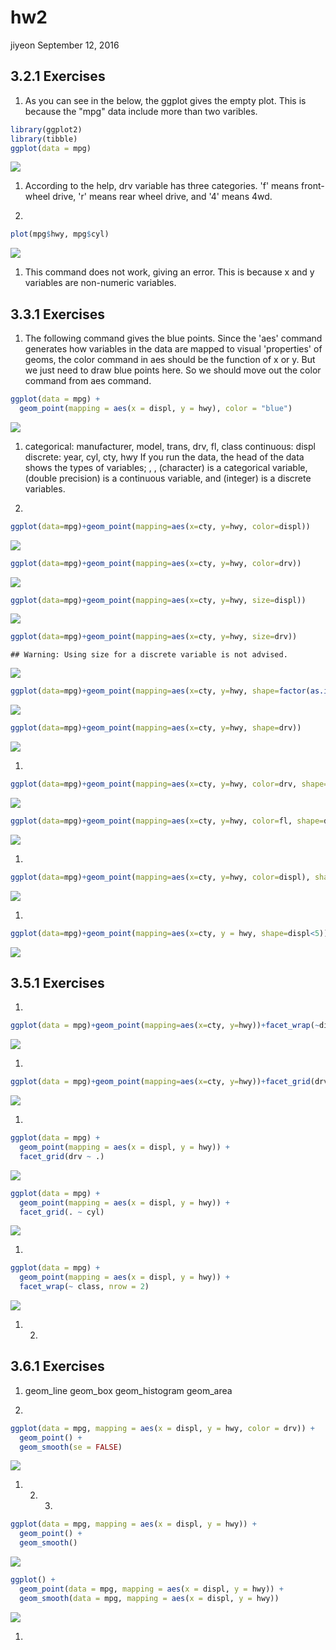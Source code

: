 hw2
================
jiyeon
September 12, 2016

3.2.1 Exercises
---------------

1.  As you can see in the below, the ggplot gives the empty plot. This is because the "mpg" data include more than two varibles.

``` r
library(ggplot2)
library(tibble)
ggplot(data = mpg)
```

![](hw2_files/figure-markdown_github/cars-1.png)

1.  According to the help, drv variable has three categories. 'f' means front-wheel drive, 'r' means rear wheel drive, and '4' means 4wd.

2.  

``` r
plot(mpg$hwy, mpg$cyl)
```

![](hw2_files/figure-markdown_github/unnamed-chunk-1-1.png)

1.  This command does not work, giving an error. This is because x and y variables are non-numeric variables.

3.3.1 Exercises
---------------

1.  The following command gives the blue points. Since the 'aes' command generates how variables in the data are mapped to visual 'properties' of geoms, the color command in aes should be the function of x or y. But we just need to draw blue points here. So we should move out the color command from aes command.

``` r
ggplot(data = mpg) + 
  geom_point(mapping = aes(x = displ, y = hwy), color = "blue")
```

![](hw2_files/figure-markdown_github/unnamed-chunk-2-1.png)

1.  categorical: manufacturer, model, trans, drv, fl, class continuous: displ discrete: year, cyl, cty, hwy If you run the data, the head of the data shows the types of variables; <chr>, <dbl>, <int> <chr> (character) is a categorical variable, <dbl> (double precision) is a continuous variable, and <int> (integer) is a discrete variables.

2.  

``` r
ggplot(data=mpg)+geom_point(mapping=aes(x=cty, y=hwy, color=displ))
```

![](hw2_files/figure-markdown_github/unnamed-chunk-3-1.png)

``` r
ggplot(data=mpg)+geom_point(mapping=aes(x=cty, y=hwy, color=drv))
```

![](hw2_files/figure-markdown_github/unnamed-chunk-3-2.png)

``` r
ggplot(data=mpg)+geom_point(mapping=aes(x=cty, y=hwy, size=displ))
```

![](hw2_files/figure-markdown_github/unnamed-chunk-4-1.png)

``` r
ggplot(data=mpg)+geom_point(mapping=aes(x=cty, y=hwy, size=drv))
```

    ## Warning: Using size for a discrete variable is not advised.

![](hw2_files/figure-markdown_github/unnamed-chunk-4-2.png)

``` r
ggplot(data=mpg)+geom_point(mapping=aes(x=cty, y=hwy, shape=factor(as.integer(displ))))+scale_shape_manual(values=c(1:7))
```

![](hw2_files/figure-markdown_github/unnamed-chunk-5-1.png)

``` r
ggplot(data=mpg)+geom_point(mapping=aes(x=cty, y=hwy, shape=drv))
```

![](hw2_files/figure-markdown_github/unnamed-chunk-5-2.png)

1.  

``` r
ggplot(data=mpg)+geom_point(mapping=aes(x=cty, y=hwy, color=drv, shape=drv))
```

![](hw2_files/figure-markdown_github/unnamed-chunk-6-1.png)

``` r
ggplot(data=mpg)+geom_point(mapping=aes(x=cty, y=hwy, color=fl, shape=drv))
```

![](hw2_files/figure-markdown_github/unnamed-chunk-6-2.png)

1.  

``` r
ggplot(data=mpg)+geom_point(mapping=aes(x=cty, y=hwy, color=displ), shape=21, stroke=2)
```

![](hw2_files/figure-markdown_github/unnamed-chunk-7-1.png)

1.  

``` r
ggplot(data=mpg)+geom_point(mapping=aes(x=cty, y = hwy, shape=displ<5))
```

![](hw2_files/figure-markdown_github/unnamed-chunk-8-1.png)

3.5.1 Exercises
---------------

1.  

``` r
ggplot(data = mpg)+geom_point(mapping=aes(x=cty, y=hwy))+facet_wrap(~displ)
```

![](hw2_files/figure-markdown_github/unnamed-chunk-9-1.png)

1.  

``` r
ggplot(data = mpg)+geom_point(mapping=aes(x=cty, y=hwy))+facet_grid(drv~cyl)
```

![](hw2_files/figure-markdown_github/unnamed-chunk-10-1.png)

1.  

``` r
ggplot(data = mpg) + 
  geom_point(mapping = aes(x = displ, y = hwy)) +
  facet_grid(drv ~ .)
```

![](hw2_files/figure-markdown_github/unnamed-chunk-11-1.png)

``` r
ggplot(data = mpg) + 
  geom_point(mapping = aes(x = displ, y = hwy)) +
  facet_grid(. ~ cyl)
```

![](hw2_files/figure-markdown_github/unnamed-chunk-11-2.png)

1.  

``` r
ggplot(data = mpg) + 
  geom_point(mapping = aes(x = displ, y = hwy)) + 
  facet_wrap(~ class, nrow = 2)
```

![](hw2_files/figure-markdown_github/unnamed-chunk-12-1.png)

1.  2.  

3.6.1 Exercises
---------------

1.  geom\_line geom\_box geom\_histogram geom\_area

2.  

``` r
ggplot(data = mpg, mapping = aes(x = displ, y = hwy, color = drv)) + 
  geom_point() + 
  geom_smooth(se = FALSE)
```

![](hw2_files/figure-markdown_github/unnamed-chunk-13-1.png)

1.  2.  3.  

``` r
ggplot(data = mpg, mapping = aes(x = displ, y = hwy)) + 
  geom_point() + 
  geom_smooth()
```

![](hw2_files/figure-markdown_github/unnamed-chunk-14-1.png)

``` r
ggplot() + 
  geom_point(data = mpg, mapping = aes(x = displ, y = hwy)) + 
  geom_smooth(data = mpg, mapping = aes(x = displ, y = hwy))
```

![](hw2_files/figure-markdown_github/unnamed-chunk-14-2.png)

1.
